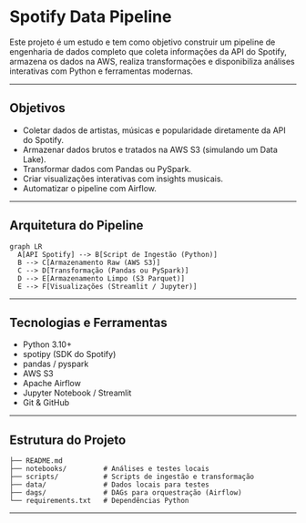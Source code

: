 # Spotify Data Pipeline

Este projeto é um estudo e tem como objetivo construir um pipeline de engenharia de dados completo que coleta informações da API do Spotify, armazena os dados na AWS, realiza transformações e disponibiliza análises interativas com Python e ferramentas modernas.

---

## Objetivos

- Coletar dados de artistas, músicas e popularidade diretamente da API do Spotify.
- Armazenar dados brutos e tratados na AWS S3 (simulando um Data Lake).
- Transformar dados com Pandas ou PySpark.
- Criar visualizações interativas com insights musicais.
- Automatizar o pipeline com Airflow.

---

## Arquitetura do Pipeline

```mermaid
graph LR
  A[API Spotify] --> B[Script de Ingestão (Python)]
  B --> C[Armazenamento Raw (AWS S3)]
  C --> D[Transformação (Pandas ou PySpark)]
  D --> E[Armazenamento Limpo (S3 Parquet)]
  E --> F[Visualizações (Streamlit / Jupyter)]
```
---

## Tecnologias e Ferramentas

- Python 3.10+
- spotipy (SDK do Spotify)
- pandas / pyspark
- AWS S3
- Apache Airflow
- Jupyter Notebook / Streamlit
- Git & GitHub

---

## Estrutura do Projeto

```spotify-data-pipeline/
├── README.md
├── notebooks/         # Análises e testes locais
├── scripts/           # Scripts de ingestão e transformação
├── data/              # Dados locais para testes
├── dags/              # DAGs para orquestração (Airflow)
└── requirements.txt   # Dependências Python
```

--- 

## 
